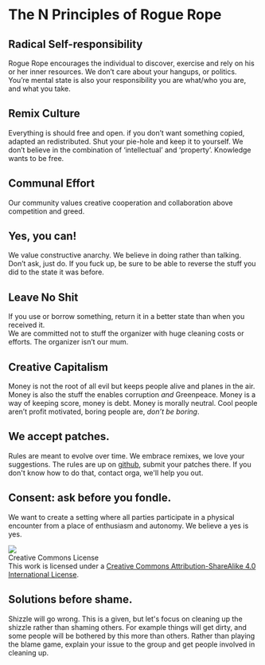 # The N Principles of Rogue Rope

## Radical Self-responsibility <a id="Radical-Self-responsibility"></a>

Rogue Rope encourages the individual to discover, exercise and rely on his or her inner resources. We don’t care about your hangups, or politics.  
You’re mental state is also your responsibility you are what/who you are, and what you take.

## Remix Culture <a id="Remix-Culture"></a>

Everything is should free and open. if you don’t want something copied, adapted an redistributed. Shut your pie-hole and keep it to yourself. We don’t believe in the combination of ‘intellectual’ and ‘property’. Knowledge wants to be free.

## Communal Effort <a id="Communal-Effort"></a>

Our community values creative cooperation and collaboration above competition and greed.

## Yes, you can! <a id="Yes-you-can"></a>

We value constructive anarchy. We believe in doing rather than talking. Don’t ask, just do. If you fuck up, be sure to be able to reverse the stuff you did to the state it was before.

## Leave No Shit <a id="Leave-No-Shit"></a>

If you use or borrow something, return it in a better state than when you received it.  
We are committed not to stuff the organizer with huge cleaning costs or efforts. The organizer isn’t our mum.

## Creative Capitalism <a id="Creative-Capitalism"></a>

Money is not the root of all evil but keeps people alive and planes in the air. Money is also the stuff the enables corruption _and_ Greenpeace. Money is a way of keeping score, money is debt. Money is morally neutral. Cool people aren’t profit motivated, boring people are, _don’t be boring_.

## We accept patches. <a id="we-accept-patches"></a>

Rules are meant to evolve over time. We embrace remixes, we love your suggestions. The rules are up on [github](https://github.com/RogueRope/SurvivalGuide), submit your patches there. If you don't know how to do that, contact orga, we'll help you out.

## Consent: ask before you fondle. <a id="Solutions before shame"></a>

We want to create a setting where all parties participate in a physical encounter from a place of enthusiasm and autonomy. We believe a yes is yes.

![](https://i.imgur.com/WOlaU4c.png)  
Creative Commons License  
This work is licensed under a [Creative Commons Attribution-ShareAlike 4.0 International License](https://creativecommons.org/licenses/by-sa/4.0/).


## Solutions before shame. <a id="Solutions-before-shame"></a>

Shizzle will go wrong. This is a given, but let's focus on cleaning up the shizzle rather than shaming others.
For example things will get dirty, and some people will be bothered by this more than others. Rather than playing the blame game, explain your issue to the group and get people involved in cleaning up.